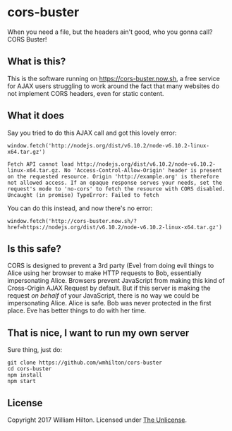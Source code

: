 # cors-buster
When you need a file, but the headers ain't good, who you gonna call? CORS Buster!

## What is this?

This is the software running on https://cors-buster.now.sh, a free
service for AJAX users struggling to work around the fact that many websites
do not implement CORS headers, even for static content.

## What it does

Say you tried to do this AJAX call and got this lovely error:

```
window.fetch('http://nodejs.org/dist/v6.10.2/node-v6.10.2-linux-x64.tar.gz')

Fetch API cannot load http://nodejs.org/dist/v6.10.2/node-v6.10.2-linux-x64.tar.gz. No 'Access-Control-Allow-Origin' header is present on the requested resource. Origin 'http://example.org' is therefore not allowed access. If an opaque response serves your needs, set the request's mode to 'no-cors' to fetch the resource with CORS disabled.
Uncaught (in promise) TypeError: Failed to fetch
```

You can do this instead, and now there's no error:

```
window.fetch('http://cors-buster.now.sh/?href=https://nodejs.org/dist/v6.10.2/node-v6.10.2-linux-x64.tar.gz')
```

## Is this safe?

CORS is designed to prevent a 3rd party (Eve) from doing evil things to Alice
using her browser to make HTTP requests to Bob, essentially impersonating Alice.
Browsers prevent JavaScript from making this kind of Cross-Origin AJAX Request
by default. But if this server is making the request *on behalf* of your
JavaScript, there is no way we could be impersonating Alice. Alice is safe.
Bob was never protected in the first place. Eve has better things to do with
her time.

## That is nice, I want to run my own server

Sure thing, just do:

```
git clone https://github.com/wmhilton/cors-buster
cd cors-buster
npm install
npm start
```

## License

Copyright 2017 William Hilton.
Licensed under [The Unlicense](http://unlicense.org/).
